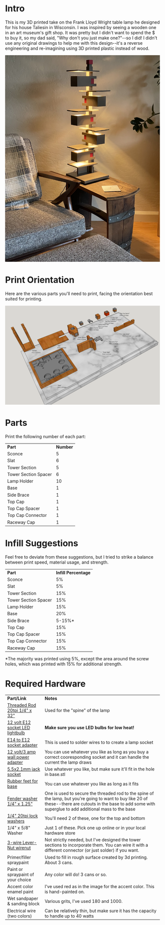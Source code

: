 # Intro
This is my 3D printed take on the Frank Lloyd Wright table lamp he designed for his house Taliesin in Wisconsin. I was inspired by seeing a wooden one in an art museum's gift shop. It was pretty but I didn't want to spend the $ to buy it, so my dad said, "Why don't you just make one?"--so I did! I didn't use any original drawings to help me with this design--it's a reverse engineering and re-imagining using 3D printed plastic instead of wood.

<img src="https://github.com/tedwards947/flw-table-lamp/blob/main/complete.jpg"/>

# Print Orientation
Here are the various parts you'll need to print, facing the orientation best suited for printing.

<img src="https://github.com/tedwards947/flw-table-lamp/blob/main/parts-in-print-orientation.png"/>

# Parts
Print the following number of each part:
<table>
    <tr><td><b>Part</b></td><td><b>Number</b></td></tr>
    <tr><td>Sconce</td><td>5</td></tr>
    <tr><td>Slat</td><td>6</td></tr>
    <tr><td>Tower Section</td><td>5</td></tr>
    <tr><td>Tower Section Spacer</td><td>6</td></tr>
    <tr><td>Lamp Holder</td><td>10</td></tr>
    <tr><td>Base</td><td>1</td></tr>
    <tr><td>Side Brace</td><td>1</td></tr>
    <tr><td>Top Cap</td><td>1</td></tr>
    <tr><td>Top Cap Spacer</td><td>1</td></tr>
    <tr><td>Top Cap Connector</td><td>1</td></tr>
    <tr><td>Raceway Cap</td><td>1</td></tr>
</table>

# Infill Suggestions
Feel free to deviate from these suggestions, but I tried to strike a balance between print speed, material usage, and strength.
<table>
    <tr><td><b>Part</b></td><td><b>Infill Percentage</b></td></tr>
    <tr><td>Sconce</td><td>5%</td></tr>
    <tr><td>Slat</td><td>5%</td></tr>
    <tr><td>Tower Section</td><td>15%</td></tr>
    <tr><td>Tower Section Spacer</td><td>15%</td></tr>
    <tr><td>Lamp Holder</td><td>15%</td></tr>
    <tr><td>Base</td><td>20%</td></tr>
    <tr><td>Side Brace</td><td>5-15%*</td></tr>
    <tr><td>Top Cap</td><td>15%</td></tr>
    <tr><td>Top Cap Spacer</td><td>15%</td></tr>
    <tr><td>Top Cap Connector</td><td>15%</td></tr>
    <tr><td>Raceway Cap</td><td>15%</td></tr>
</table>
*The majority was printed using 5%, except the area around the screw holes, which was printed with 15% for additional strength. 

# Required Hardware 
<table>
    <tr><td><b>Part/Link</b></td><td><b>Notes</b></td></tr>
    <tr><td><a href="https://www.homedepot.com/p/1-4-in-20-tpi-x-36-in-Zinc-Plated-Threaded-Rod-802217/204274011">Threaded Rod 20tpi 1/4" x 32"</a></td><td>Used for the "spine" of the lamp</td></tr>
    <tr><td><a href="https://www.amazon.com/dp/B08PZ38NC7?psc=1&ref=ppx_yo2_dt_b_product_details">12 volt E12 socket LED lightbulb</a></td><td><b>Make sure you use LED bulbs for low heat!</b></td></tr>
    <tr><td><a href="https://www.amazon.com/dp/B08S455YNF?ref=ppx_yo2_dt_b_product_details&th=1">E14 to E12 socket adapter</a></td><td>This is used to solder wires to to create a lamp socket</td></tr>
    <tr><td><a href="https://www.amazon.com/dp/B08H7SFXWM?psc=1&ref=ppx_yo2_dt_b_product_details">12 volt/3 amp wall power adapter</a></td><td>You can use whatever you like as long as you buy a correct cooresponding socket and it can handle the current the lamp draws</td></tr>
    <tr><td><a href="https://www.amazon.com/dp/B08CR6RTHP?psc=1&ref=ppx_yo2_dt_b_product_details">5.5x2.1mm jack socket</a></td><td>Use whatever you like, but make sure it'll fit in the hole in base.stl</td></tr>
    <tr><td><a href="https://www.amazon.com/dp/B06XPFDQBH?psc=1&ref=ppx_yo2_dt_b_product_details">Rubber feet for base</a></td><td>You can use whatever you like as long as it fits</td></tr>
    <tr><td><a href="https://www.homedepot.com/b/1-4-in/Fender-Washer/N-5yc1vZ1z0rvt6Z1z0ztd5">Fender washer 1/4" x 1.25"</a></td><td>One is used to secure the threaded rod to the spine of the lamp, but you're going to want to buy like 20 of these--there are cutouts in the base to add some with superglue to add additional mass to the base</td></tr>
    <tr><td><a href="https://www.homedepot.com/p/Everbilt-1-4-in-20-Stainless-Steel-Nylon-Lock-Nut-3-Pack-800131/204274167">1/4" 20tpi lock washers</a></td><td>You'll need 2 of these, one for the top and bottom</td></tr>
    <tr><td>1/4" x 5/8" Washer</td><td>Just 1 of these. Pick one up online or in your local hardware store</td></tr>
    <tr><td><a href="https://www.homedepot.com/p/3-Wire-Lever-Nut-10-Pack-60338741/318072979?MERCH=REC-_-searchViewed-_-NA-_-318072979-_-N">3-wire Lever-Nut wirenut</a></td><td>Not strictly needed, but I've designed the tower sections to incorporate them. You can wire it with a different connector (or just solder) if you want.</td></tr>
    <tr><td>Primer/filler spraypaint</td><td>Used to fill in rough surface created by 3d printing. About 3 cans.</td></tr>
    <tr><td>Paint or spraypaint of your choice</td><td>Any color will do! 3 cans or so.</td></tr>
    <tr><td>Accent color enamel paint</td><td>I've used red as in the image for the accent color. This is hand-painted on.</td></tr>
    <tr><td>Wet sandpaper & sanding block</td><td>Various grits, I've used 180 and 1000.</td></tr>
    <tr><td>Electrical wire (two colors)</td><td>Can be relatively thin, but make sure it has the capacity to handle up to 40 watts</td></tr>
</table>